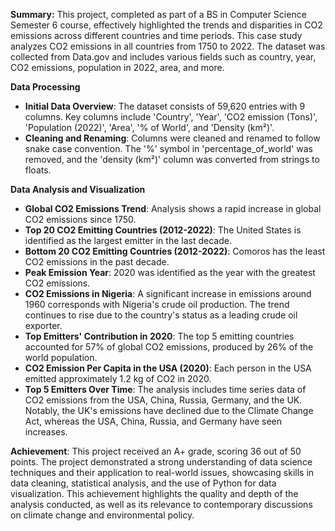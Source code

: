 **Summary:** This project, completed as part of a BS in Computer Science Semester 6 course, effectively highlighted the trends and disparities in CO2 emissions across different countries and time periods. This case study analyzes CO2 emissions in all countries from 1750 to 2022. The dataset was collected from Data.gov and includes various fields such as country, year, CO2 emissions, population in 2022, area, and more.

**Data Processing**
- **Initial Data Overview**: The dataset consists of 59,620 entries with 9 columns. Key columns include 'Country', 'Year', 'CO2 emission (Tons)', 'Population (2022)', 'Area', '% of World', and 'Density (km²)'.
- **Cleaning and Renaming**: Columns were cleaned and renamed to follow snake case convention. The '%' symbol in 'percentage_of_world' was removed, and the 'density (km²)' column was converted from strings to floats.

**Data Analysis and Visualization**
- **Global CO2 Emissions Trend**: Analysis shows a rapid increase in global CO2 emissions since 1750.
- **Top 20 CO2 Emitting Countries (2012-2022)**: The United States is identified as the largest emitter in the last decade.
- **Bottom 20 CO2 Emitting Countries (2012-2022)**: Comoros has the least CO2 emissions in the past decade.
- **Peak Emission Year**: 2020 was identified as the year with the greatest CO2 emissions.
- **CO2 Emissions in Nigeria**: A significant increase in emissions around 1960 corresponds with Nigeria's crude oil production. The trend continues to rise due to the country's status as a leading crude oil exporter.
- **Top Emitters' Contribution in 2020**: The top 5 emitting countries accounted for 57% of global CO2 emissions, produced by 26% of the world population.
- **CO2 Emission Per Capita in the USA (2020)**: Each person in the USA emitted approximately 1.2 kg of CO2 in 2020.
- **Top 5 Emitters Over Time**: The analysis includes time series data of CO2 emissions from the USA, China, Russia, Germany, and the UK. Notably, the UK's emissions have declined due to the Climate Change Act, whereas the USA, China, Russia, and Germany have seen increases.

**Achievement**: This project received an A+ grade, scoring 36 out of 50 points. The project demonstrated a strong understanding of data science techniques and their application to real-world issues, showcasing skills in data cleaning, statistical analysis, and the use of Python for data visualization. This achievement highlights the quality and depth of the analysis conducted, as well as its relevance to contemporary discussions on climate change and environmental policy.
